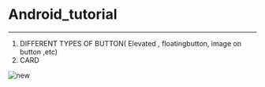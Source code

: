 # Android_tutorial
-----------------------------------------------------------------------------------------------------
1. DIFFERENT TYPES OF BUTTON( Elevated , floatingbutton, image on button ,etc)
2. CARD

   
![new](https://github.com/khusipandey/Android_tutorial/assets/128993461/0a01e944-ebd1-4459-b694-5b5a1094fade)

